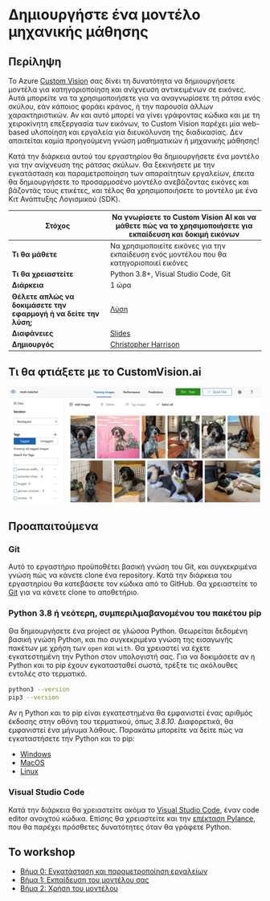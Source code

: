 # Δημιουργήστε ένα μοντέλο μηχανικής μάθησης

## Περίληψη

Το Azure [Custom Vision](https://docs.microsoft.com/azure/cognitive-services/custom-vision-service/?WT.mc_id=academic-49102-chrhar) σας δίνει τη δυνατότητα να δημιουργήσετε μοντέλα για κατηγοριοποίηση και ανίχνευση αντικειμένων σε εικόνες. Αυτά μπορείτε να τα χρησιμοποιήσετε για να αναγνωρίσετε τη ράτσα ενός σκύλου, εάν κάποιος φοράει κράνος, ή την παρουσία άλλων χαρακτηριστικών. Αν και αυτό μπορεί να γίνει γράφοντας κώδικα και με τη χειροκίνητη επεξεργασία των εικόνων, το Custom Vision παρέχει μία web-based υλοποίηση και εργαλεία για διευκόλυνση της διαδικασίας. Δεν απαιτείται καμία προηγούμενη γνώση μαθηματικών ή μηχανικής μάθησης!

Κατά την διάρκεια αυτού του εργαστηρίου θα δημιουργήσετε ένα μοντέλο για την ανίχνευση της ράτσας σκύλων. Θα ξεκινήσετε με την εγκατάσταση και παραμετροποίηση των απαραίτητων εργαλείων, έπειτα θα δημιουργήσετε το προσαρμοσένο μοντέλο ανεβάζοντας εικόνες και βάζοντάς τους ετικέτες, και τέλος θα χρησιμοποιήσετε το μοντέλο με ένα Κιτ Ανάπτυξης Λογισμικού (SDK).

| **Στόχος**              | Να γνωρίσετε το Custom Vision AI και να μάθετε πώς να το χρησιμοποιήσετε για εκπαίδευση και δοκιμή εικόνων    |
| ----------------------------- | --------------------------------------------------------------------- |
| **Τι θα μάθετε**       | Να χρησιμοποιείτε εικόνες για την εκπαίδευση ενός μοντέλου που θα κατηγοριοποιεί εικόνες                                        |
| **Τι θα χρειαστείτε**          | Python 3.8+, Visual Studio Code, Git |
| **Διάρκεια**                  | 1 ώρα                                                                |
| **Θέλετε απλώς να δοκιμάσετε την εφαρμογή ή να δείτε την λύση;** | [Λύση](/solution)                         |
| **Διαφάνειες** | [Slides](slides.pdf)
| **Δημιουργός** | [Christopher Harrison](https://aka.ms/geektrainer)

## Τι θα φτιάξετε με το CustomVision.ai

![demo image](/images/demo.png)

## Προαπαιτούμενα

### Git

Αυτό το εργαστήριο προϋποθέτει βασική γνώση του Git, και συγκεκριμένα γνώση πώς να κάνετε clone ένα repository. Κατά την διάρκεια του εργαστηρίου θα κατεβάσετε τον κώδικα από το GitHub. Θα χρειαστείτε το [Git](https://git-scm.com/) για να κάνετε clone το αποθετήριο.

### Python 3.8 ή νεότερη, συμπεριλμαβανομένου του πακέτου pip

Θα δημιουργήσετε ένα project σε γλώσσα Python. Θεωρείται δεδομένη βασική γνώση Python, και πιο συγκεκριμένα γνώση της εισαγωγής πακέτων με χρήση των `open` και `with`. Θα χρειαστεί να έχετε εγκατεστημένη την Python στον υπολογιστή σας. Για να δοκιμάσετε αν η Python και το pip έχουν εγκατασταθεί σωστά, τρέξτε τις ακόλουθες εντολές στο τερματικό.

```bash
python3 --version
pip3 --version
```
Αν η Python και το pip είναι εγκατεστημένα θα εμφανιστεί ένας αριθμός έκδοσης στην οθόνη του τερματικού, όπως *3.8.10*. Διαφορετικά, θα εμφανιστεί ένα μήνυμα λάθους. Παρακάτω μπορείτε να δείτε πώς να εγκαταστήσετε την Python και το pip: 


- [Windows](https://docs.microsoft.com/windows/python/beginners?WT.mc_id=academic-49102-chrhar#install-python)
- [MacOS](https://www.python.org/downloads/macos/)
- [Linux](https://packaging.python.org/guides/installing-using-linux-tools/)

### Visual Studio Code

Κατά την διάρκεια θα χρειαστείτε ακόμα το [Visual Studio Code](https://code.visualstudio.com?WT.mc_id=academic-49102-chrhar), έναν code editor ανοιχτού κώδικα. Επίσης θα χρειαστείτε και την [επέκταση Pylance](https://marketplace.visualstudio.com/items?itemName=ms-python.vscode-pylance&WT.mc_id=academic-49102-chrhar), που θα παρέχει πρόσθετες δυνατότητες όταν θα γράφετε Python.

## Το workshop

- [Βήμα 0: Εγκατάσταση και παραμετροποίηση εργαλείων](setup.md)
- [Βήμα 1: Εκπαίδευση του μοντέλου σας](train.md)
- [Βήμα 2: Χρήση του μοντέλου](predict.md)
